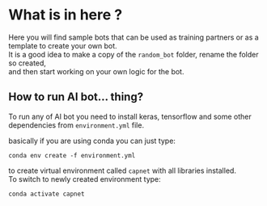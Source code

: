 # What is in here ?
 Here you will find sample bots that can be used as training partners or as a template to create your own bot.  
 It is a good idea to make a copy of the `random_bot` folder, rename the folder so created,  
 and then start working on your own logic for the bot. 

## How to run AI bot... thing?
 To run any of AI bot you need to install keras, tensorflow and some other dependencies from `environment.yml` file.
 
 basically if you are using conda you can just type: 
 
 `conda env create -f environment.yml`
 
 to create virtual environment called `capnet` with all libraries installed.  
To switch to newly created environment type:  

`conda activate capnet`